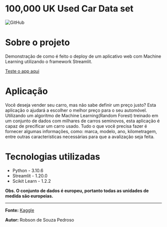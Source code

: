 # 100,000 UK Used Car Data set
![GitHub](https://img.shields.io/github/license/robson-rsp/streamlit-deploy)

# Sobre o projeto
Demonstração de como é feito o deploy de um aplicativo web com Machine Learning utilizando o framework Streamlit.

[Teste o app aqui](https://robson-rsp-streamlit-deploy-app-vokh7w.streamlit.app/ "Aplicação Streamlit")

# Aplicação
Você deseja vender seu carro, mas não sabe definir um preço justo? Esta aplicação o ajudará a escolher o melhor preço para o seu automóvel. Utilizando um algoritmo de Machine Learning(Random Forest) treinado em um conjunto de dados com milhares de carros seminovos, esta aplicação é capaz de precificar um carro usado. Tudo o que você precisa fazer é fornecer algumas informações, como: marca, modelo, ano, kilometragem, entre outras características necessárias para que a avalização seja feita.

# Tecnologias utilizadas
* Python - 3.10.6
* Streamlit - 1.20.0
* Scikit Learn - 1.2.2

**Obs. O conjunto de dados é europeu, portanto todas as unidades de medida são europeias.**
___
**Fonte:**
[Kaggle](https://www.kaggle.com/datasets/adityadesai13/used-car-dataset-ford-and-mercedes)

**Autor:** Robson de Souza Pedroso
